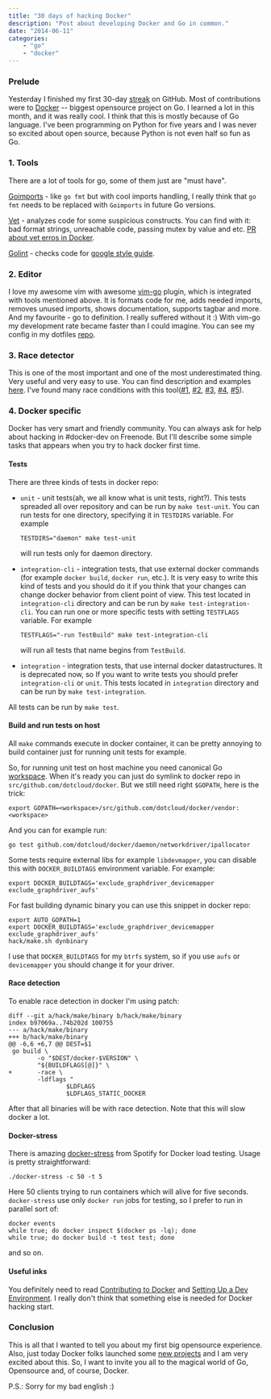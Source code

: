 ```yaml
---
title: "30 days of hacking Docker"
description: "Post about developing Docker and Go in common."
date: "2014-06-11"
categories:
    - "go"
    - "docker"
---
```


### Prelude

Yesterday I finished my first 30-day [streak](https://github.com/LK4D4) on GitHub.
Most of contributions were to [Docker](https://github.com/dotcloud/docker) --
biggest opensource project on Go. I learned a lot in this month, and it was
really cool. I think that this is mostly because of Go language. I've been
programming on Python for five years and I was never so excited about open source,
because Python is not even half so fun as Go.

### 1. Tools

There are a lot of tools for go, some of them just are "must have".

[Goimports](http://godoc.org/code.google.com/p/go.tools/cmd/goimports) - like
`go fmt` but with cool imports handling, I really think that `go fmt` needs to
be replaced with `Goimports` in future Go versions.

[Vet](http://godoc.org/code.google.com/p/go.tools/cmd/vet) - analyzes code for
some suspicious constructs. You can find with it: bad format strings, unreachable
code, passing mutex by value and etc.
[PR about vet erros in Docker](https://github.com/dotcloud/docker/pull/6269).

[Golint](https://github.com/golang/lint) - checks code for
[google style guide](https://code.google.com/p/go-wiki/wiki/CodeReviewComments).


### 2. Editor

I love my awesome vim with awesome [vim-go](https://github.com/fatih/vim-go) plugin,
which is integrated with tools mentioned above.
It is formats code for me, adds needed imports, removes unused imports, shows
documentation, supports tagbar and more. And my favourite - go to definition. I
really suffered without it :) With vim-go my development rate became faster
than I could imagine. You can see my config in my dotfiles
[repo](https://github.com/LK4D4/dotfiles).


### 3. Race detector

This is one of the most important and one of the most underestimated thing.
Very useful and very easy to use. You can find description and examples
[here](http://blog.golang.org/race-detector). I've found many race conditions
with this tool([#1](https://github.com/dotcloud/docker/pull/6118),
[#2](https://github.com/dotcloud/docker/pull/6150),
[#3](https://github.com/dotcloud/docker/pull/6214),
[#4](https://github.com/dotcloud/docker/pull/6232),
[#5](https://github.com/gorilla/context/pull/14)).


### 4. Docker specific

Docker has very smart and friendly community. You can always ask for help about
hacking in #docker-dev on Freenode. But I'll describe some simple tasks that appears
when you try to hack docker first time.

#### Tests
There are three kinds of tests in docker repo:

* `unit` - unit tests(ah, we all know what is unit tests, right?). This tests
spreaded all over repository and can be run by `make test-unit`. You can run
tests for one directory, specifying it in `TESTDIRS` variable. For example

    ```
    TESTDIRS="daemon" make test-unit
    ```

    will run tests only for daemon directory.

* `integration-cli` - integration tests, that use external docker commands
(for example `docker build`, `docker run`, etc.). It is very easy to write this
kind of tests and you should do it if you think that your changes can change
docker behavior from client point of view. This test located in `integration-cli`
directory and can be run by `make test-integration-cli`. You can run one or more
specific tests with setting `TESTFLAGS` variable. For example

    ```
    TESTFLAGS="-run TestBuild" make test-integration-cli
    ```

    will run all tests that name begins from `TestBuild`.

* `integration` - integration tests, that use internal docker datastructures.
It is deprecated now, so If you want to write tests you should prefer
`integration-cli` or `unit`. This tests located in `integration` directory and
can be run by `make test-integration`.

All tests can be run by `make test`.

#### Build and run tests on host
All `make` commands execute in docker container, it can be pretty annoying to
build container just for running unit tests for example.

So, for running unit test on host machine you need canonical Go
[workspace](http://golang.org/doc/code.html#Workspaces). When it's ready you can
just do symlink to docker repo in `src/github.com/dotcloud/docker`. But we still
need right `$GOPATH`, here is the trick:

    export GOPATH=<workspace>/src/github.com/dotcloud/docker/vendor:<workspace>

And you can for example run:

    go test github.com/dotcloud/docker/daemon/networkdriver/ipallocator

Some tests require external libs for example `libdevmapper`, you can disable
this with `DOCKER_BUILDTAGS` environment variable. For example:

    export DOCKER_BUILDTAGS='exclude_graphdriver_devicemapper exclude_graphdriver_aufs'

For fast building dynamic binary you can use this snippet in docker repo:

    export AUTO_GOPATH=1
    export DOCKER_BUILDTAGS='exclude_graphdriver_devicemapper exclude_graphdriver_aufs'
    hack/make.sh dynbinary

I use that `DOCKER_BUILDTAGS` for my `btrfs` system, so if you use `aufs` or
`devicemapper` you should change it for your driver.

#### Race detection
To enable race detection in docker I'm using patch:

    diff --git a/hack/make/binary b/hack/make/binary
    index b97069a..74b202d 100755
    --- a/hack/make/binary
    +++ b/hack/make/binary
    @@ -6,6 +6,7 @@ DEST=$1
     go build \
            -o "$DEST/docker-$VERSION" \
            "${BUILDFLAGS[@]}" \
    +       -race \
            -ldflags "
                    $LDFLAGS
                    $LDFLAGS_STATIC_DOCKER

After that all binaries will be with race detection. Note that this will slow
docker a lot.

#### Docker-stress
There is amazing
[docker-stress](https://github.com/spotify/docker-stress) from Spotify for
Docker load testing. Usage is pretty straightforward:

    ./docker-stress -c 50 -t 5

Here 50 clients trying to run containers which will alive for five seconds.
`docker-stress` use only `docker run` jobs for testing, so I prefer to run in
parallel sort of:

    docker events
    while true; do docker inspect $(docker ps -lq); done
    while true; do docker build -t test test; done

and so on.

#### Useful inks
You definitely need to read
[Contributing to Docker](https://github.com/dotcloud/docker/blob/master/CONTRIBUTING.md)
and [Setting Up a Dev Environment](https://github.com/dotcloud/docker/blob/master/docs/sources/contributing/devenvironment.md).
I really don't think that something else is needed for Docker hacking start.


### Conclusion

This is all that I wanted to tell you about my first big opensource experience.
Also, just today Docker folks launched some
[new projects](https://github.com/docker) and I am very excited about this.
So, I want to invite you all to the magical world of Go, Opensource and,
of course, Docker.

P.S.: Sorry for my bad english :)
